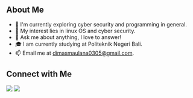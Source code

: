 ## About Me

- 🌱 I'm currently exploring cyber security and programming in general.</li>
- 🤔 My interest lies in linux OS and cyber security.</li>
- 💬 Ask me about anything, I love to answer!</li>
- 🎓 I am currently studying at Politeknik Negeri Bali.</li>
- 📫 Email me at <a href="mailto:dimasmaulana0305@gmail.com">dimasmaulana0305@gmail.com</a>.</li>

## Connect with Me
<a href="https://www.linkedin.com/in/dimas-maulana-990329223/"><img src="https://img.shields.io/badge/-Dimas%20Maulana-0077B5?style=flat&logo=Linkedin&logoColor=white"/></a>
<a href="https://web.facebook.com/dimas.ma.id"><img src="https://img.shields.io/badge/-@dimas.ma.id-1877F2?style=flat&logo=Facebook&logoColor=white"/></a>